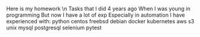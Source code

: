 Here is my homework \n
Tasks that I did 4 years ago
When I was young in programming
But now
I have a lot of exp
Especially in automation
I have experienced with:
python
centos
freebsd
debian
docker
kubernetes
aws s3
unix 
mysql
postgresql
selenium
pytest
